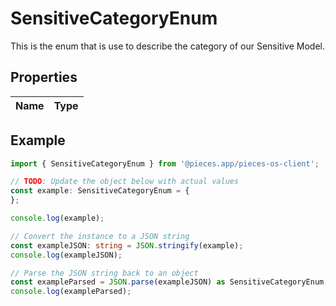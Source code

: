 
# SensitiveCategoryEnum

This is the enum that is use to describe the category of our Sensitive Model.

## Properties

Name | Type
------------ | -------------

## Example

```typescript
import { SensitiveCategoryEnum } from '@pieces.app/pieces-os-client';

// TODO: Update the object below with actual values
const example: SensitiveCategoryEnum = {
};

console.log(example);

// Convert the instance to a JSON string
const exampleJSON: string = JSON.stringify(example);
console.log(exampleJSON);

// Parse the JSON string back to an object
const exampleParsed = JSON.parse(exampleJSON) as SensitiveCategoryEnum;
console.log(exampleParsed);
```


